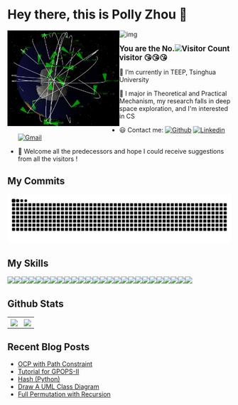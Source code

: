 # Hey there, this is Polly Zhou 🥰  
<img align="right" alt="img" src="https://github.com/pollycoder/blog_image/blob/main/avatar/hohmann.GIF" width="50%" height="50%" />
<img align="left" alt="img" src="https://github.com/pollycoder/blog_image/blob/main/avatar/atk.png" width="50%" height="50%" />
<br>

<b><big> You are the No.![Visitor Count](https://profile-counter.glitch.me/pollycoder/count.svg) visitor 😘😘😘 </big></b>

- 🔭 I’m currently in TEEP, Tsinghua University 

- 🌱 I major in Theoretical and Practical Mechanism, my research falls in deep space exploration, and I'm interested in CS

- 😃 Contact me: [![Github](https://img.shields.io/badge/-Github-000?style=flat&logo=Github&logoColor=white)](https://github.com/pollycoder)
[![Linkedin](https://img.shields.io/badge/-LinkedIn-blue?style=flat&logo=Linkedin&logoColor=white)](https://www.linkedin.com/in/%E6%87%BF-%E5%91%A8-2099842b9/)
[![Gmail](https://img.shields.io/badge/-Gmail-c14438?style=flat&logo=Gmail&logoColor=white)](mailto:pollyjoe2003@gmail.com)
  
- 🤩 Welcome all the predecessors and hope I could receive suggestions from all the visitors !
  

## My Commits
![](https://raw.githubusercontent.com/pollycoder/pollycoder/output/github-contribution-grid-snake-dark.svg)

## My Skills
![](https://img.shields.io/badge/Visual_Studio_Code-0078D4?style=for-the-badge&logo=visual%20studio%20code&logoColor=white)![](https://img.shields.io/badge/Visual_Studio-5C2D91?style=for-the-badge&logo=visual%20studio&logoColor=white)![](https://img.shields.io/badge/Xcode-007ACC?style=for-the-badge&logo=Xcode&logoColor=white)![](https://img.shields.io/badge/VIM-%2311AB00.svg?&style=for-the-badge&logo=vim&logoColor=white)![](https://img.shields.io/badge/Debian-A81D33?style=for-the-badge&logo=debian&logoColor=white)![](https://img.shields.io/badge/Fedora-294172?style=for-the-badge&logo=fedora&logoColor=white)![](https://img.shields.io/badge/Ubuntu-E95420?style=for-the-badge&logo=ubuntu&logoColor=white)![](https://img.shields.io/badge/mac%20os-000000?style=for-the-badge&logo=apple&logoColor=white)![](https://img.shields.io/badge/Windows-0078D6?style=for-the-badge&logo=windows&logoColor=white)![](https://img.shields.io/badge/C%23-239120?style=for-the-badge&logo=c-sharp&logoColor=white)![](https://img.shields.io/badge/Python-14354C?style=for-the-badge&logo=python&logoColor=white)![](https://img.shields.io/badge/HTML-0078D4?style=for-the-badge&logo=html5&logoColor=white)![](https://img.shields.io/badge/CSS-239120?&style=for-the-badge&logo=css3&logoColor=white)![](https://img.shields.io/badge/JavaScript-F7DF1E?style=for-the-badge&logo=javascript&logoColor=black)![](https://img.shields.io/badge/TypeScript-007ACC?style=for-the-badge&logo=typescript&logoColor=white)![](https://img.shields.io/badge/HTML5-E34F26?style=for-the-badge&logo=html5&logoColor=white)![](https://img.shields.io/badge/CSS3-1572B6?style=for-the-badge&logo=css3&logoColor=white)![](https://img.shields.io/badge/C-00599C?style=for-the-badge&logo=c&logoColor=white)![](https://img.shields.io/badge/C%2B%2B-00599C?style=for-the-badge&logo=c%2B%2B&logoColor=white)![](https://img.shields.io/badge/Markdown-000000?style=for-the-badge&logo=markdown&logoColor=white)![](https://img.shields.io/badge/Shell_Script-121011?style=for-the-badge&logo=gnu-bash&logoColor=white)![](https://img.shields.io/badge/Matlab-F7DF1E?style=for-the-badge&logo=MATLAB&logoColor=white)![](https://img.shields.io/badge/MySQL-00000F?style=for-the-badge&logo=mysql&logoColor=white)![](https://img.shields.io/badge/SQLite-07405E?style=for-the-badge&logo=sqlite&logoColor=white)![](https://img.shields.io/badge/TensorFlow-239120?style=for-the-badge&logo=tensorflow&logoColor=white)![](https://img.shields.io/badge/PyTorch-FF6F00?style=for-the-badge&logo=pytorch&logoColor=white)


## Github Stats  
<table><tr>
<td><img src="https://github-readme-stats.vercel.app/api?username=pollycoder&show_icons=true&count_private=true&hide_border=true&theme=aura" align="center" />  </td>
<td><img src="https://github-readme-stats.vercel.app/api/top-langs/?username=pollycoder&hide_border=true&layout=compact&theme=aura" align="center" />  </td>
</table>

## Recent Blog Posts  
<!-- BLOG-POST-LIST:START -->
- [OCP with Path Constraint](https://pollycoder.github.io/posts/ocp/)
- [Tutorial for GPOPS-II](https://pollycoder.github.io/posts/GPOPS-II/)
- [Hash &lpar;Python&rpar;](https://pollycoder.github.io/posts/hash/)
- [Draw A UML Class Diagram](https://pollycoder.github.io/posts/uml/)
- [Full Permutation with Recursion](https://pollycoder.github.io/posts/permutation/)
<!-- BLOG-POST-LIST:END -->  
